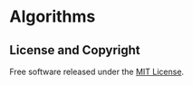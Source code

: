 # Algorithms

## License and Copyright

Free software released under the [MIT License](http://www.opensource.org/licenses/MIT).
